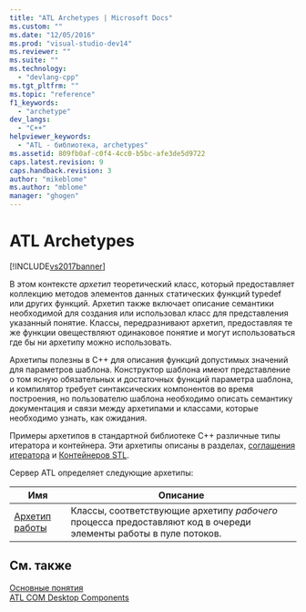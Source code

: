 ```yaml
---
title: "ATL Archetypes | Microsoft Docs"
ms.custom: ""
ms.date: "12/05/2016"
ms.prod: "visual-studio-dev14"
ms.reviewer: ""
ms.suite: ""
ms.technology: 
  - "devlang-cpp"
ms.tgt_pltfrm: ""
ms.topic: "reference"
f1_keywords: 
  - "archetype"
dev_langs: 
  - "C++"
helpviewer_keywords: 
  - "ATL - библиотека, archetypes"
ms.assetid: 809fb0af-c0f4-4cc0-b5bc-afe3de5d9722
caps.latest.revision: 9
caps.handback.revision: 3
author: "mikeblome"
ms.author: "mblome"
manager: "ghogen"
---
```

# ATL Archetypes
[!INCLUDE[vs2017banner](../../assembler/inline/includes/vs2017banner.md)]

В этом контексте *архетип* теоретический класс, который предоставляет коллекцию методов элементов данных статических функций typedef или других функций.  Архетип также включает описание семантики необходимой для создания или использовал класс для представления указанный понятие.  Классы, передразнивают архетип, предоставляя те же функции овеществляют одинаковое понятие и могут использоваться где бы ни архетипу можно использовать.  
  
 Архетипы полезны в C\+\+ для описания функций допустимых значений для параметров шаблона.  Конструктор шаблона имеют представление о том ясную обязательных и достаточных функций параметра шаблона, и компилятор требует синтаксических компонентов во время построения, но пользователю шаблона необходимо описать семантику документация и связи между архетипами и классами, которые необходимо узнать, как ожидания.  
  
 Примеры архетипов в стандартной библиотеке C\+\+ различные типы итератора и контейнера.  Эти архетипы описаны в разделах, [соглашения итератора](../Topic/Iterators.md) и [Контейнеров STL](../../standard-library/stl-containers.md).  
  
 Сервер ATL определяет следующие архетипы:  
  
|Имя|Описание|  
|---------|--------------|  
|[Архетип работы](../../atl/reference/worker-archetype.md)|Классы, соответствующие архетипу *рабочего* процесса предоставляют код в очереди элементы работы в пуле потоков.|  
  
## См. также  
 [Основные понятия](../../atl/active-template-library-atl-concepts.md)   
 [ATL COM Desktop Components](../../atl/atl-com-desktop-components.md)